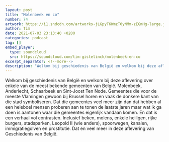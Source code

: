 ```yaml
---
layout: post
title: "Molenbeek en co"
number: 74
artwork: https://i1.sndcdn.com/artworks-jLGpyT6WmzT0yNMm-zEGmHg-large.jpg
author: Tim
date: 2021-07-03 23:13:40 +0200
categories: podcast
tag: []
embed_player:
  type: soundcloud
  src: https://soundcloud.com/tim-gistelinck/molenbeek-en-co
excerpt_separator: <!--more-->
description: "Welkom bij geschiedenis van België en welkom bij deze aflevering over enkele van de meest bekende gemeenten van België."
---
```

Welkom bij geschiedenis van België en welkom bij deze aflevering over enkele van de meest bekende gemeenten van België. Molenbeek, Anderlecht, Schaarbeek en Sint-Joost Ten Node. Gemeentes die voor de meeste Vlamingen gewoon bij Brussel horen en vaak de donkere kant van die stad symboliseren. Dat die gemeentes veel meer zijn dan dat hebben al een heleboel mensen proberen aan te tonen de laatste jaren maar wat ik ga doen is aantonen waar die gemeentes eigenlijk vandaan komen. En dat is een verhaal vol contrasten. Inclusief beken, molens, enkele heiligen, rijke burgers, stadsparken, Leopold II (wie anders), spoorwegen, kanalen, immigratiegolven en prostitutie. Dat en veel meer in deze aflevering van Geschiedenis van België.